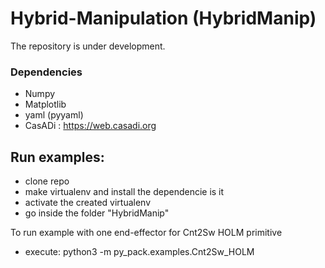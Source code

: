 # Hybrid-Manipulation (HybridManip)

The repository is under development.

### Dependencies 

* Numpy 
* Matplotlib 
* yaml (pyyaml)
* CasADi : https://web.casadi.org


## Run examples: 

* clone repo
* make virtualenv and install the dependencie is it
* activate the created virtualenv
* go inside the folder "HybridManip"

To run example with one end-effector for Cnt2Sw HOLM primitive 
* execute: python3 -m py_pack.examples.Cnt2Sw_HOLM
